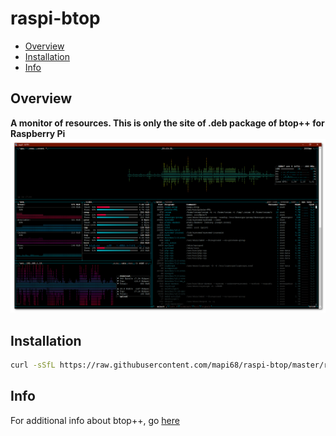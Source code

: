 # raspi-btop

* [Overview](#overview)
* [Installation](#installation)
* [Info](#info)

## Overview
**A monitor of resources. This is only the site of .deb package of btop++ for Raspberry Pi**
![raspi-btop](images/raspi-btop.png)

## Installation
```bash
curl -sSfL https://raw.githubusercontent.com/mapi68/raspi-btop/master/raspi-btop-install | bash
```

## Info
For additional info about btop++, go [here](https://github.com/aristocratos/btop)
